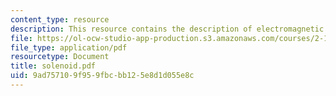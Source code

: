 ```yaml
---
content_type: resource
description: This resource contains the description of electromagnetic solenoid.
file: https://ol-ocw-studio-app-production.s3.amazonaws.com/courses/2-141-modeling-and-simulation-of-dynamic-systems-fall-2006/9ad757109f959fbcbb125e8d1d055e8c_solenoid.pdf
file_type: application/pdf
resourcetype: Document
title: solenoid.pdf
uid: 9ad75710-9f95-9fbc-bb12-5e8d1d055e8c
---
```

